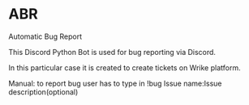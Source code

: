 # ABR
Automatic Bug Report

This Discord Python Bot is used for bug reporting via Discord.

In this particular case it is created to create tickets on Wrike platform.

Manual:
 to report bug user has to type in !bug Issue name:Issue description(optional)
